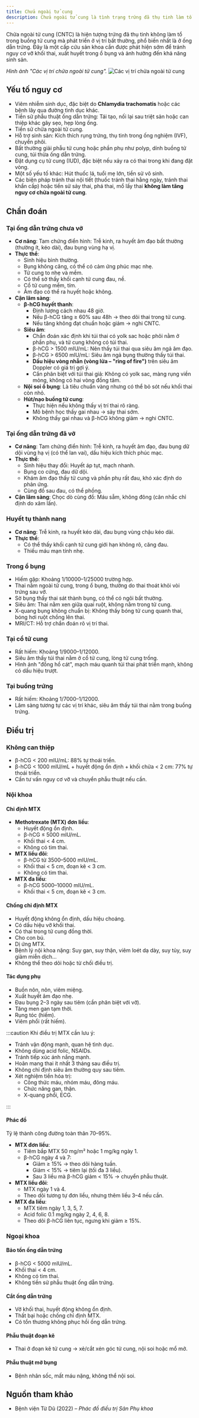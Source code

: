 ```yaml
---
title: Chửa ngoài tử cung
description: Chửa ngoài tử cung là tình trạng trứng đã thụ tinh làm tổ và phát triển bên ngoài buồng tử cung, thường gặp nhất ở ống dẫn trứng. Đây là một tình trạng nguy hiểm có thể đe dọa tính mạng nếu không được phát hiện và điều trị kịp thời.
---
```


Chửa ngoài tử cung (CNTC) là hiện tượng trứng đã thụ tinh không làm tổ trong buồng tử cung mà phát triển ở vị trí bất thường, phổ biến nhất là ở ống dẫn trứng. Đây là một cấp cứu sản khoa cần được phát hiện sớm để tránh nguy cơ vỡ khối thai, xuất huyết trong ổ bụng và ảnh hưởng đến khả năng sinh sản.

_Hình ảnh "Các vị trí chửa ngoài tử cung"._
![Các vị trí chửa ngoài tử cung](./_images/chua-ngoai-tu-cung/vi-tri-chua-ngoai-tu-cung.png)

## Yếu tố nguy cơ

- Viêm nhiễm sinh dục, đặc biệt do **Chlamydia trachomatis** hoặc các bệnh lây qua đường tình dục khác.
- Tiền sử phẫu thuật ống dẫn trứng: Tái tạo, nối lại sau triệt sản hoặc can thiệp khác gây sẹo, hẹp lòng ống.
- Tiền sử chửa ngoài tử cung.
- Hỗ trợ sinh sản: Kích thích rụng trứng, thụ tinh trong ống nghiệm (IVF), chuyển phôi.
- Bất thường giải phẫu tử cung hoặc phần phụ như polyp, dính buồng tử cung, túi thừa ống dẫn trứng.
- Đặt dụng cụ tử cung (IUD), đặc biệt nếu xảy ra có thai trong khi đang đặt vòng.
- Một số yếu tố khác: Hút thuốc lá, tuổi mẹ lớn, tiền sử vô sinh.
- Các biện pháp tránh thai nội tiết (thuốc tránh thai hằng ngày, tránh thai khẩn cấp) hoặc tiền sử sảy thai, phá thai, mổ lấy thai **không làm tăng nguy cơ chửa ngoài tử cung**.

## Chẩn đoán

### Tại ống dẫn trứng chưa vỡ

- **Cơ năng**: Tam chứng điển hình: Trễ kinh, ra huyết âm đạo bất thường (thường ít, kéo dài), đau bụng vùng hạ vị.
- **Thực thể**:
  - Sinh hiệu bình thường.
  - Bụng không căng, có thể có cảm ứng phúc mạc nhẹ.
  - Tử cung to nhẹ và mềm.
  - Có thể sờ thấy khối cạnh tử cung đau, nề.
  - Cổ tử cung mềm, tím.
  - Âm đạo có thể ra huyết hoặc không.
- **Cận lâm sàng**:
  - **β-hCG huyết thanh**:
    - Định lượng cách nhau 48 giờ.
    - Nếu β-hCG tăng ≥ 60% sau 48h → theo dõi thai trong tử cung.
    - Nếu tăng không đạt chuẩn hoặc giảm → nghi CNTC.
  - **Siêu âm**:
    - Chẩn đoán xác định khi túi thai có yolk sac hoặc phôi nằm ở phần phụ, và tử cung không có túi thai.
    - β-hCG > 1500 mIU/mL: Nên thấy túi thai qua siêu âm ngả âm đạo.
    - β-hCG > 6500 mIU/mL: Siêu âm ngả bụng thường thấy túi thai.
    - **Dấu hiệu vòng nhẫn (vòng lửa – "ring of fire")** trên siêu âm Doppler có giá trị gợi ý.
    - Cần phân biệt với túi thai giả: Không có yolk sac, màng rụng viền mỏng, không có hai vòng đồng tâm.
  - **Nội soi ổ bụng**: Là tiêu chuẩn vàng nhưng có thể bỏ sót nếu khối thai còn nhỏ.
  - **Hút/nạo buồng tử cung**:
    - Thực hiện nếu không thấy vị trí thai rõ ràng.
    - Mô bệnh học thấy gai nhau → sảy thai sớm.
    - Không thấy gai nhau và β-hCG không giảm → nghi CNTC.

### Tại ống dẫn trứng đã vỡ

- **Cơ năng**: Tam chứng điển hình: Trễ kinh, ra huyết âm đạo, đau bụng dữ dội vùng hạ vị (có thể lan vai), dấu hiệu kích thích phúc mạc.
- **Thực thể**:
  - Sinh hiệu thay đổi: Huyết áp tụt, mạch nhanh.
  - Bụng co cứng, đau dữ dội.
  - Khám âm đạo thấy tử cung và phần phụ rất đau, khó xác định do phản ứng.
  - Cùng đồ sau đau, có thể phồng.
- **Cận lâm sàng**: Chọc dò cùng đồ: Máu sẫm, không đông (cân nhắc chỉ định do xâm lấn).

### Huyết tụ thành nang

- **Cơ năng**: Trễ kinh, ra huyết kéo dài, đau bụng vùng chậu kéo dài.
- **Thực thể**:
  - Có thể thấy khối cạnh tử cung giới hạn không rõ, căng đau.
  - Thiếu máu mạn tính nhẹ.

### Trong ổ bụng

- Hiếm gặp: Khoảng 1/10000–1/25000 trường hợp.
- Thai nằm ngoài tử cung, trong ổ bụng, thường do thai thoát khỏi vòi trứng sau vỡ.
- Sờ bụng thấy thai sát thành bụng, có thể có ngôi bất thường.
- Siêu âm: Thai nằm xen giữa quai ruột, không nằm trong tử cung.
- X-quang bụng không chuẩn bị: Không thấy bóng tử cung quanh thai, bóng hơi ruột chồng lên thai.
- MRI/CT: Hỗ trợ chẩn đoán rõ vị trí thai.

### Tại cổ tử cung

- Rất hiếm: Khoảng 1/9000–1/12000.
- Siêu âm thấy túi thai nằm ở cổ tử cung, lòng tử cung trống.
- Hình ảnh "đồng hồ cát", mạch máu quanh túi thai phát triển mạnh, không có dấu hiệu trượt.

### Tại buồng trứng

- Rất hiếm: Khoảng 1/7000–1/12000.
- Lâm sàng tương tự các vị trí khác, siêu âm thấy túi thai nằm trong buồng trứng.

## Điều trị

### Không can thiệp

- β-hCG < 200 mIU/mL: 88% tự thoái triển.
- β-hCG < 1000 mIU/mL + huyết động ổn định + khối chửa < 2 cm: 77% tự thoái triển.
- Cần tư vấn nguy cơ vỡ và chuyển phẫu thuật nếu cần.

### Nội khoa

#### Chỉ định MTX

- **Methotrexate (MTX) đơn liều**:
  - Huyết động ổn định.
  - β-hCG ≤ 5000 mIU/mL.
  - Khối thai < 4 cm.
  - Không có tim thai.
- **MTX liều đôi**:
  - β-hCG từ 3500–5000 mIU/mL.
  - Khối thai < 5 cm, đoạn kẽ < 3 cm.
  - Không có tim thai.
- **MTX đa liều**:
  - β-hCG 5000–10000 mIU/mL.
  - Khối thai < 5 cm, đoạn kẽ < 3 cm.

#### Chống chỉ định MTX

- Huyết động không ổn định, dấu hiệu choáng.
- Có dấu hiệu vỡ khối thai.
- Có thai trong tử cung đồng thời.
- Cho con bú.
- Dị ứng MTX.
- Bệnh lý nội khoa nặng: Suy gan, suy thận, viêm loét dạ dày, suy tủy, suy giảm miễn dịch...
- Không thể theo dõi hoặc từ chối điều trị.

#### Tác dụng phụ

- Buồn nôn, nôn, viêm miệng.
- Xuất huyết âm đạo nhẹ.
- Đau bụng 2–3 ngày sau tiêm (cần phân biệt với vỡ).
- Tăng men gan tạm thời.
- Rụng tóc (hiếm).
- Viêm phổi (rất hiếm).

:::caution
Khi điều trị MTX cần lưu ý:

- Tránh vận động mạnh, quan hệ tình dục.
- Không dùng acid folic, NSAIDs.
- Tránh tiếp xúc ánh nắng mạnh.
- Hoãn mang thai ít nhất 3 tháng sau điều trị.
- Không chỉ định siêu âm thường quy sau tiêm.
- Xét nghiệm tiền hóa trị:
  - Công thức máu, nhóm máu, đông máu.
  - Chức năng gan, thận.
  - X-quang phổi, ECG.

:::

#### Phác đồ

Tỷ lệ thành công đường toàn thân 70–95%.

- **MTX đơn liều**:
  - Tiêm bắp MTX 50 mg/m² hoặc 1 mg/kg ngày 1.
  - β-hCG ngày 4 và 7:
    - Giảm ≥ 15% → theo dõi hàng tuần.
    - Giảm < 15% → tiêm lại (tối đa 3 liều).
    - Sau 3 liều mà β-hCG giảm < 15% → chuyển phẫu thuật.
- **MTX liều đôi**:
  - MTX ngày 1 và 4.
  - Theo dõi tương tự đơn liều, nhưng thêm liều 3–4 nếu cần.
- **MTX đa liều**:
  - MTX tiêm ngày 1, 3, 5, 7.
  - Acid folic 0.1 mg/kg ngày 2, 4, 6, 8.
  - Theo dõi β-hCG liên tục, ngưng khi giảm ≥ 15%.

### Ngoại khoa

#### Bảo tồn ống dẫn trứng

- β-hCG < 5000 mIU/mL.
- Khối thai < 4 cm.
- Không có tim thai.
- Không tiền sử phẫu thuật ống dẫn trứng.

#### Cắt ống dẫn trứng

- Vỡ khối thai, huyết động không ổn định.
- Thất bại hoặc chống chỉ định MTX.
- Có tổn thương không phục hồi ống dẫn trứng.

#### Phẫu thuật đoạn kẽ

- Thai ở đoạn kẽ tử cung → xẻ/cắt xén góc tử cung, nội soi hoặc mổ mở.

#### Phẫu thuật mở bụng

- Bệnh nhân sốc, mất máu nặng, không thể nội soi.

## Nguồn tham khảo

- Bệnh viện Từ Dũ (2022) – _Phác đồ điều trị Sản Phụ khoa_
